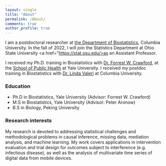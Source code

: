 ```yaml
---
layout: single
title: "About"
permalink: /About/
comments: true
author_profile: true
---
```


I am a postdoctoral researcher at <a href="https://www.publichealth.columbia.edu/academics/departments/biostatistics">the Department of Biostatistics</a>, Columbia University. In the fall of 2022, I will join the Statistics Department at Ohio State University <a href="https://stat.osu.edu/>as an Assistant Professor.

I received my Ph.D. training in Biostatistics with <a href="http://www.crawfordlab.io/">Dr. Forrest W. Crawford</a>, at the <a href="https://publichealth.yale.edu/biostat/"> School of Public Health</a> at Yale University. I received my postdoc training in Biostatistics with <a href="https://www.lindavaleri.com/">Dr. Linda Valeri</a> at Columbia University.

### Education
- Ph.D in Biostatistics, Yale University (Advisor: Forrest W. Crawford)
- M.S in Biostatistics, Yale University (Advisor: Peter Aronow)
- B.S in Biology, Peking University

### Research interests
My research is devoted to addressing statistical challenges and methodological problems in causal inference, missing data, mediation analysis, and machine learning. My work covers applications in intervention evaluation and trial design for outcomes subject to interference (e.g. infectious disease), as well as the analysis of multivariate time series of digital data from mobile devices.
